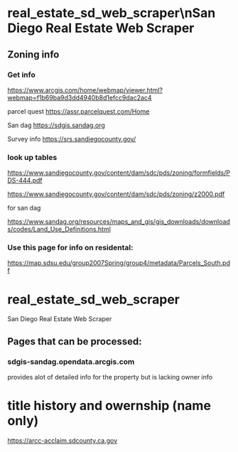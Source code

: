
# real_estate_sd_web_scraper\nSan Diego Real Estate Web Scraper

## Zoning info 

### Get info

https://www.arcgis.com/home/webmap/viewer.html?webmap=f1b69ba9d3dd4940b8d1efcc9dac2ac4

parcel quest
https://assr.parcelquest.com/Home

San dag
https://sdgis.sandag.org

Survey info
https://srs.sandiegocounty.gov/

### look up tables

https://www.sandiegocounty.gov/content/dam/sdc/pds/zoning/formfields/PDS-444.pdf
 
https://www.sandiegocounty.gov/content/dam/sdc/pds/zoning/z2000.pdf

for san dag

https://www.sandag.org/resources/maps_and_gis/gis_downloads/downloads/codes/Land_Use_Definitions.html

### Use this page for info on residental:

https://map.sdsu.edu/group2007Spring/group4/metadata/Parcels_South.pdf

# real_estate_sd_web_scraper
San Diego Real Estate Web Scraper


## Pages that can be processed:

### sdgis-sandag.opendata.arcgis.com

provides alot of detailed info for the property but is lacking owner info


# title history and owernship (name only)

https://arcc-acclaim.sdcounty.ca.gov
